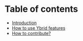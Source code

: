 # Table of contents

* [Introduction](README.md)
* [How to use Ybrid features](readme_ybrid.md)
* [How to contribute?](contributing.md)

